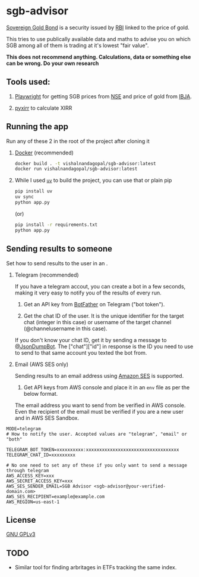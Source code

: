 # sgb-advisor

[Sovereign Gold Bond](https://www.rbi.org.in/commonman/English/Scripts/FAQs.aspx?Id=1658) is a security issued by [RBI](https://rbi.org.in) linked to the price of gold.

This tries to use publically available data and maths to advise you on which SGB among all of them is trading at it's lowest "fair value".

**This does not recommend anything. Calculations, data or something else can be wrong. Do your own research**

## Tools used:

1. [Playwright](https://playwright.dev/python/) for getting SGB prices from [NSE](https://www.nseindia.com/market-data/sovereign-gold-bond) and price of gold from [IBJA](https://www.ibja.co/).

2. [pyxirr](https://github.com/Anexen/pyxirr) to calculate XIRR

## Running the app

Run any of these 2 in the root of the project after cloning it

1. [Docker](https://www.docker.com/products/docker-desktop/) (recommended)

    ```sh
    docker build . -t vishalnandagopal/sgb-advisor:latest
    docker run vishalnandagopal/sgb-advisor:latest
    ```

2. While I used [`uv`](https://github.com/astral-sh/uv) to build the project, you can use that or plain pip

    ```sh
    pip install uv
    uv sync
    python app.py
    ```

    (or)

    ```sh
    pip install -r requirements.txt
    python app.py
    ```

## Sending results to someone

Set how to send results to the user in an .

1.  Telegram (recommended)

    If you have a telegram accout, you can create a bot in a few seconds, making it very easy to notify you of the results of every run.

    1. Get an API key from [BotFather](https://t.me/BotFather) on Telegram ("bot token").

    2. Get the chat ID of the user. It is the unique identifier for the target chat (integer in this case) or username of the target channel (@channelusername in this case).

    If you don't know your chat ID, get it by sending a message to [@JsonDumpBot](https://t.me/JsonDumpBot). The ["chat"]["id"] in response is the ID you need to use to send to that same account you texted the bot from.

2.  Email (AWS SES only)

    Sending results to an email address using [Amazon SES](https://aws.amazon.com/ses/) is supported.

    1. Get API keys from AWS console and place it in an `env` file as per the below format.

    The email address you want to send from be verified in AWS console. Even the recipient of the email must be verified if you are a new user and in AWS SES Sandbox.

```env
MODE=telegram
# How to notify the user. Accepted values are "telegram", "email" or "both"

TELEGRAM_BOT_TOKEN=xxxxxxxxxx:xxxxxxxxxxxxxxxxxxxxxxxxxxxxxxxxxxx
TELEGRAM_CHAT_ID=xxxxxxxxx

# No one need to set any of these if you only want to send a message through telegram
AWS_ACCESS_KEY=xxx
AWS_SECRET_ACCESS_KEY=xxx
AWS_SES_SENDER_EMAIL=SGB Advisor <sgb-advisor@your-verified-domain.com>
AWS_SES_RECIPIENT=example@example.com
AWS_REGION=us-east-1
```

## License

[GNU GPLv3](./LICENSE)

## TODO

-   Similar tool for finding arbritages in ETFs tracking the same index.
